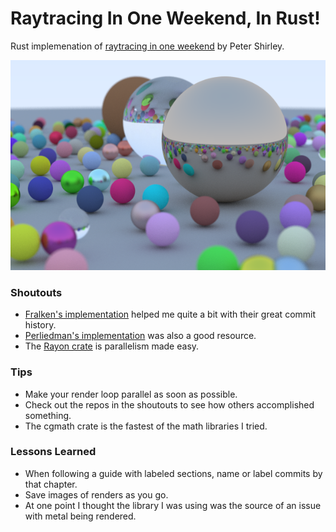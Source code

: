 # Raytracing In One Weekend, In Rust!
Rust implemenation of [raytracing in one weekend](https://raytracing.github.io/) by Peter Shirley.

![Final Render](img/rel/final_render.png)

### Shoutouts
- [Fralken's implementation](https://github.com/fralken/ray-tracing-in-one-weekend) helped me quite a bit with their great commit history.
- [Perliedman's implementation](https://github.com/perliedman/raytracing-in-one-weekend) was also a good resource.
- The [Rayon crate](https://github.com/rayon-rs/rayon) is parallelism made easy.

### Tips
- Make your render loop parallel as soon as possible.
- Check out the repos in the shoutouts to see how others accomplished something.
- The cgmath crate is the fastest of the math libraries I tried.

### Lessons Learned
- When following a guide with labeled sections, name or label commits by that chapter.
- Save images of renders as you go.
- At one point I thought the library I was using was the source of an issue with metal being rendered.
